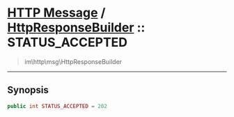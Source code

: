 # [HTTP Message](http.md) / [HttpResponseBuilder](http-HttpResponseBuilder.md) :: STATUS_ACCEPTED
 > im\http\msg\HttpResponseBuilder
____

## Synopsis
```php
public int STATUS_ACCEPTED = 202
```
